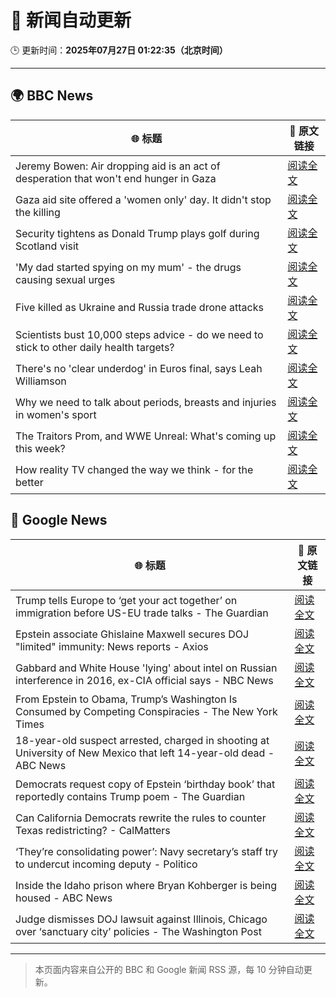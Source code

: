 # 🧠 新闻自动更新

🕒 更新时间：**2025年07月27日 01:22:35（北京时间）**

---

## 🌍 BBC News

| 🌐 标题 | 🔗 原文链接 |
|--------|-------------|
| Jeremy Bowen: Air dropping aid is an act of desperation that won't end hunger in Gaza | [阅读全文](https://www.bbc.com/news/articles/ckg4242pnjko) |
| Gaza aid site offered a 'women only' day. It didn't stop the killing | [阅读全文](https://www.bbc.com/news/articles/c74z4gy5g31o) |
| Security tightens as Donald Trump plays golf during Scotland visit | [阅读全文](https://www.bbc.com/news/articles/ckg4210lygko) |
| 'My dad started spying on my mum' - the drugs causing sexual urges | [阅读全文](https://www.bbc.com/news/articles/cpqnpryxvrro) |
| Five killed as Ukraine and Russia trade drone attacks | [阅读全文](https://www.bbc.com/news/articles/cvgv3ppl7m3o) |
| Scientists bust 10,000 steps advice - do we need to stick to other daily health targets? | [阅读全文](https://www.bbc.com/news/articles/cwygy378nn1o) |
| There's no 'clear underdog' in Euros final, says Leah Williamson | [阅读全文](https://www.bbc.com/sport/videos/cy40l0x81rgo) |
| Why we need to talk about periods, breasts and injuries in women's sport | [阅读全文](https://www.bbc.com/news/articles/cq53v066x52o) |
| The Traitors Prom, and WWE Unreal: What's coming up this week? | [阅读全文](https://www.bbc.com/news/articles/cgk3lyx4gz1o) |
| How reality TV changed the way we think - for the better | [阅读全文](https://www.bbc.com/news/articles/cy4nedxl3wyo) |

## 📰 Google News

| 🌐 标题 | 🔗 原文链接 |
|--------|-------------|
| Trump tells Europe to ‘get your act together’ on immigration before US-EU trade talks - The Guardian | [阅读全文](https://news.google.com/rss/articles/CBMiywFBVV95cUxOOFdySGZsMG5BZ1phcTJreWo1cUJSeDRGQ0w5cGg5QmQ4MXVqUkt5bFBKWWJObW11OHVfdGZlMDJCRnEySjZqb19rZkVUN1lYbVpOMjl2bkxBelNmbjBoUEZQSmV5Ym9nclh2SHl0Y2V6Nm1LSEMyWWx3NGZZa0JuNTVUZGh6RWRCMDl2aGxNQTVLejhRdzFLcUw1ZVM5U2lSRVN4TmFYY2tXQ3RXUnhsSjFMUXRZTE9ONFNydG9wZ2pQV09XblBRSFpWaw?oc=5) |
| Epstein associate Ghislaine Maxwell secures DOJ "limited" immunity: News reports - Axios | [阅读全文](https://news.google.com/rss/articles/CBMigAFBVV95cUxOaUJ5Y242ZlBaZ1NBeUpTNHNLX2VIZzgzSUNTeHUxclZ3b2hFMVJZMEpGbTBsNzRrMWJkUDJDVE1VeWZlN1lGX1VFaTRlTmR0bmkzYzg1T2t3SUJzSW5TYnFObzA3REpUQm1Jc19fX1A5UFgxaVYyZURScGZfSDhNVw?oc=5) |
| Gabbard and White House 'lying' about intel on Russian interference in 2016, ex-CIA official says - NBC News | [阅读全文](https://news.google.com/rss/articles/CBMizAFBVV95cUxOM3RNajNUV1NzNnFwZmVUUFZvY3NFSUNPYnl2ak9QOGZ3WUpDM3pLaUJteWw3RGgzbWNjVktSZ2ZKMU8xcTlWY2hfd1dnV3NjSEZnUlhPX3JxZlBGellBc3FLTmdRYXZmYng1ZEJhX3dFR196WVZRbUxEcXFKWE1WQ0J4blctR2VBSllGQzlidE1rcHJvMklSSEJ0YmdIWWFLaGF1eXJuVXdnX0JmSTMtTDc1bG1RZ1hzZVBMTkZnTXUzdFRhX0phQTBZTGrSAVZBVV95cUxPZXgwOHlSeTA5cDk5X21lbzdBci1EVUNGdDZCenk1UTVUdDlVRGR0MUZUalE0YkZaVzNxRlh3QW1tNTV2VUdra19ZODN5RE5aa1FYc29LUQ?oc=5) |
| From Epstein to Obama, Trump’s Washington Is Consumed by Competing Conspiracies - The New York Times | [阅读全文](https://news.google.com/rss/articles/CBMijAFBVV95cUxNTVZzclJWMHg4RkNMMHVuc2xkY0pCd0tMSHBvd0xSMktkUDIySmFXNm1IVEw1TE9BNXlVem51SmlYT2VHcXh0bHQ3Z0d0X3hWc1piM1FlM2Z2a1lsSGZodlJyQUhUR1dhZWh4NU5yQkpIRDcwN3VJUllDNkpMN29XN3dhM2Y1SHN5TVA1dA?oc=5) |
| 18-year-old suspect arrested, charged in shooting at University of New Mexico that left 14-year-old dead - ABC News | [阅读全文](https://news.google.com/rss/articles/CBMinAFBVV95cUxNOTd0OGpHY2F1bS1aNVg4d19KaU5wSW14aTdSZmF1eXUyOFBrampVMkN6SEs4NVZaM3ZpYVJFTjUtdHhieHluaGhHb2JIck1qZTM3UVZHWlM1anZfR0x6T01JN1R1c0FNUC1QczZzbmlXRjk4Zm5GM0RWSGhfcV8yV2xjelBkWnFKWDY2bjN6VnNfd3lEZkhBOERBYTbSAaIBQVVfeXFMTmVTNVRHTC00UXhyWHFfRHJFWnV6am1kZ3hoR0haNk1nVWd1WmxmZTNwTzBhV0VXbzR2MUhzS3IxUmlsZC00Rk9qWkU4MkJCMXdLOXBqMW1GRUQtOGxjWnkxXy1pczhrREI3OU02UWtoaDkzSXBSWXhpa2dCSm05R2ZjVjkxTkhHUkNBMkhVaWpQeC1xS2NxdTRBMnFtTTJBNkhB?oc=5) |
| Democrats request copy of Epstein ‘birthday book’ that reportedly contains Trump poem - The Guardian | [阅读全文](https://news.google.com/rss/articles/CBMihgFBVV95cUxQdGJaeDQtSmc4VFhoNzhvZTZqV0ExTVJwMzdMVDBta3dqRGtyNGVZM0pzUENKSV9RTTBRSko2MDBfbkxfMWRHSG5UOUVDRDdJRDBLMXhCYUpKY1hjdlN4SHJ4TUFGT2xHU29yNkV3WUpkRENzUWw4cDZkWGowdzNoQnBkVW1UZw?oc=5) |
| Can California Democrats rewrite the rules to counter Texas redistricting? - CalMatters | [阅读全文](https://news.google.com/rss/articles/CBMidkFVX3lxTFAzQXFXT3djaWpWbG5ZaVk0MWZTQW9zanJrSEd1dF9UWnlIRzJENmJ2S21ja3FwT2RueHBZNHpVNW1iSl9mZG9zcHozSkU1ZEpNUVVhMEExaVZPRUNPclEtSHhVUndOdFdlcEI0dGU3Tm44N2pmeGc?oc=5) |
| ‘They’re consolidating power’: Navy secretary’s staff try to undercut incoming deputy - Politico | [阅读全文](https://news.google.com/rss/articles/CBMilAFBVV95cUxNazZVTXRTTzVXbUs0d1N4RFcwNXVGVXJUeXlsZWNUMjBhMGF3RS1NWFJzQVV5S0ZtNWZhNEZ4cXNKenM3cFREZGFwSjRCSWZxLWZVaU42Q0ZadnQ5MlF6c3htTFl3dXlfeFdMc2M0NzVhZmdSQXl4RjFxSGxqRmxCenVUY2ZCRllqd3VMakhhZTFhem1v?oc=5) |
| Inside the Idaho prison where Bryan Kohberger is being housed - ABC News | [阅读全文](https://news.google.com/rss/articles/CBMikAFBVV95cUxPX0ZxV1ZCVlNLX1Raenhoczk0amNHV3FpSFdURnVsSmplTXU3LWFRYVV2QmNQT0x0X0F5UW1WM09SWjdCVGlPX0E1VDZmbURPdlJkWFJWZk9IdGFCaVNtOHZKLTVtd211dlRaNDhnR1FUV1NKbF9KSzZxb0twUUpoWVJzbnNnUVJlVDdBOGlwenc?oc=5) |
| Judge dismisses DOJ lawsuit against Illinois, Chicago over ‘sanctuary city’ policies - The Washington Post | [阅读全文](https://news.google.com/rss/articles/CBMirAFBVV95cUxNVmJXZ2xHVUhraHhXR3NTUnQ1RzNZenI5ZWxXN2dMY08tenIzTHM2TjJHYVVQUTRfWDdmamllSmo5bFBvQkhOdG93anFYTG1YWUM2SlVDT1luYzhWUG1JbzRobVIzak1UODBFcmFENW0tQ0J3NFNFS3hiUTAweTUyemRYclU5TENLTTNFWWh0OU5YbGlOVEZPWWlQNFNVbEMyX19wb2JFTWtGVTgt?oc=5) |

---
> 本页面内容来自公开的 BBC 和 Google 新闻 RSS 源，每 10 分钟自动更新。